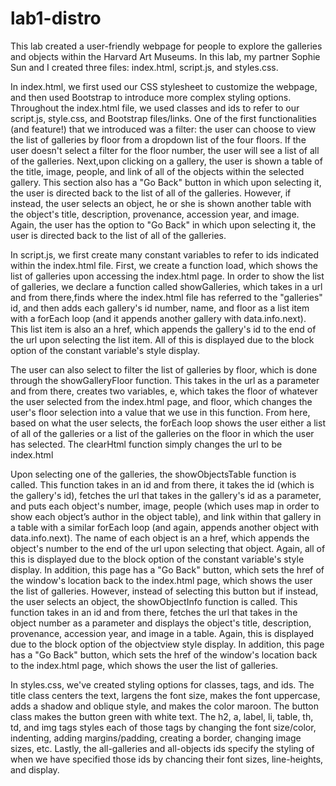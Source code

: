 # lab1-distro

This lab created a user-friendly webpage for people to explore the galleries and objects within the Harvard Art Museums. In this lab, my partner Sophie Sun and I created three files: index.html, script.js, and styles.css.

In index.html, we first used our CSS stylesheet to customize the webpage, and then used Bootstrap to introduce more complex styling options. Throughout the index.html file, we used classes and ids to refer to our script.js, style.css, and Bootstrap files/links. One of the first functionalities (and feature!) that we introduced was a filter: the user can choose to view the list of galleries by floor from a dropdown list of the four floors. If the user doesn't select a filter for the floor number, the user will see a list of all of the galleries. Next,upon clicking on a gallery, the user is shown a table of the title, image, people, and link of all of the objects within the selected gallery. This section also has a "Go Back" button in which upon selecting it, the user is directed back to the list of all of the galleries. However, if instead, the user selects an object, he or she is shown another table with the object's title, description, provenance, accession year, and image. Again, the user has the option to "Go Back" in which upon selecting it, the user is directed back to the list of all of the galleries.

In script.js, we first create many constant variables to refer to ids indicated within the index.html file. First, we create a function load, which shows the list of galleries upon accessing the index.html page. In order to show the list of galleries, we declare a function called showGalleries, which takes in a url and from there,finds where the index.html file has referred to the "galleries" id, and then adds each gallery's id number, name, and floor as a list item with a forEach loop (and it appends another gallery with data.info.next). This list item is also an a href, which appends the gallery's id to the end of the url upon selecting the list item. All of this is displayed due to the block option of the constant variable's style display. 

The user can also select to filter the list of galleries by floor, which is done through the showGalleryFloor function. This takes in the url as a parameter and from there, creates two variables, e, which takes the floor of whatever the user selected from the index.html page, and floor, which changes the user's floor selection into a value that we use in this function. From here, based on what the user selects, the forEach loop shows the user either a list of all of the galleries or a list of the galleries on the floor in which the user has selected. The clearHtml function simply changes the url to be index.html 


Upon selecting one of the galleries, the showObjectsTable function is called. This function takes in an id and from there, it takes the id (which is the gallery's id), fetches the url that takes in the gallery's id as a parameter, and puts each object's number, image, people (which uses map in order to show each object’s author in the object table), and link within that gallery in a table with a similar forEach loop (and again, appends another object with data.info.next). The name of each object is an a href, which appends the object's number to the end of the url upon selecting that object. Again, all of this is displayed due to the block option of the constant variable's style display. In addition, this page has a "Go Back" button, which sets the href of the window's location back to the index.html page, which shows the user the list of galleries. However, instead of selecting this button but if instead, the user selects an object, the showObjectInfo function is called. This function takes in an id and from there, fetches the url that takes in the object number as a parameter and displays the object's title, description, provenance, accession year, and image in a table. Again, this is displayed due to the block option of the objectview style display. In addition, this page has a "Go Back" button, which sets the href of the window's location back to the index.html page, which shows the user the list of galleries.

In styles.css, we've created styling options for classes, tags, and ids. The title class centers the text, largens the font size, makes the font uppercase, adds a shadow and oblique style, and makes the color maroon. The button class makes the button green with white text. The h2, a, label, li, table, th, td, and img tags styles each of those tags by changing the font size/color, indenting, adding margins/padding, creating a border, changing image sizes, etc. Lastly, the all-galleries and all-objects ids specify the styling of when we have specified those ids by chancing their font sizes, line-heights, and display.